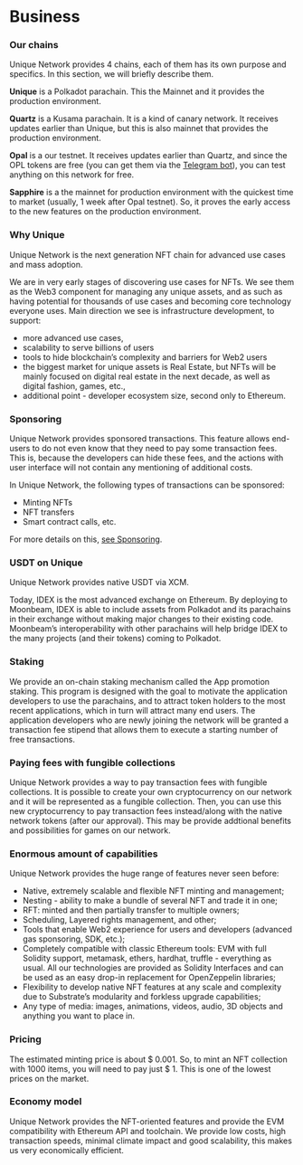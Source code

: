 # Business

### Our chains

Unique Network provides 4 chains, each of them has its own purpose and specifics. In this section, we will briefly describe them.

**Unique** is a Polkadot parachain. This the Mainnet and it provides the production environment.

**Quartz** is a Kusama parachain. It is a kind of canary network. It receives updates earlier than Unique, but this is also mainnet that provides the production environment.

**Opal** is a our testnet. It receives updates earlier than Quartz, and since the OPL tokens are free (you can get them via the [Telegram bot](https://t.me/unique2faucet_opal_bot "Telegram bot")), you can test anything on this network for free.

**Sapphire** is a the mainnet for production environment with the quickest time to market (usually, 1 week after Opal testnet). So, it proves the early access to the new features on the production environment.

### Why Unique

Unique Network is the next generation NFT chain for advanced use cases and mass adoption.

We are in very early stages of discovering use cases for NFTs. We see them as the Web3 component for managing any unique assets, and as such as having potential for thousands of use cases and becoming core technology everyone uses. Main direction we see is infrastructure development, to support:
- more advanced use cases,
- scalability to serve billions of users
- tools to hide blockchain’s complexity and barriers for Web2 users
- the biggest market for unique assets is Real Estate, but NFTs will be mainly focused on digital real estate in the next decade, as well as digital fashion, games, etc.,
- additional point - developer ecosystem size, second only to Ethereum.

### Sponsoring

Unique Network provides sponsored transactions. This feature allows end-users to do not even know that they need to pay some transaction fees. This is, because the developers can hide these fees, and the actions with user interface will not contain any mentioning of additional costs.

In Unique Network, the following types of transactions can be sponsored:

- Minting NFTs
- NFT transfers
- Smart contract calls, etc.

For more details on this, [see Sponsoring](./concepts/network-features/sponsoring.md).

### USDT on Unique

Unique Network provides native USDT via XCM.

Today, IDEX is the most advanced exchange on Ethereum. By deploying to Moonbeam, IDEX is able to include assets from Polkadot and its parachains in their exchange without making major changes to their existing code. Moonbeam’s interoperability with other parachains will help bridge IDEX to the many projects (and their tokens) coming to Polkadot.

### Staking

We provide an on-chain staking mechanism called the App promotion staking. This program is designed with the goal to motivate the application developers to use the parachains, and to attract token holders to the most recent applications, which in turn will attract many end users. The application developers who are newly joining the network will be granted a transaction fee stipend that allows them to execute a starting number of free transactions.

### Paying fees with fungible collections

Unique Network provides a way to pay transaction fees with fungible collections. It is possible to create your own cryptocurrency on our network and it will be represented as a fungible collection. Then, you can use this new cryptocurrency to pay transaction fees instead/along with the native network tokens (after our approval). This may be provide addtional benefits and possibilities for games on our network.

### Enormous amount of capabilities

Unique Network provides the huge range of features never seen before:
- Native, extremely scalable and flexible NFT minting and management;
- Nesting - ability to make a bundle of several NFT and trade it in one;
- RFT: minted and then partially transfer to multiple owners;
- Scheduling, Layered  rights management, and other;
- Tools that enable Web2 experience for users and developers (advanced gas sponsoring, SDK, etc.);
- Completely compatible with classic Ethereum tools: EVM with full Solidity support, metamask, ethers, hardhat, truffle - everything as usual. All our technologies are provided as Solidity Interfaces and can be used as an easy drop-in replacement for OpenZeppelin libraries;
- Flexibility to develop native NFT features at any scale and complexity due to Substrate’s modularity and forkless upgrade capabilities;
- Any type of media: images, animations, videos, audio, 3D objects and anything you want to place in.

### Pricing

The estimated minting price is about $ 0.001. So, to mint an NFT collection with 1000 items, you will need to pay just $ 1. This is one of the lowest prices on the market.

### Economy model

Unique Network provides the NFT-oriented features and provide the EVM compatibility with Ethereum API and toolchain.
We provide low costs, high transaction speeds, minimal climate impact and good scalability, this makes us very economically efficient.